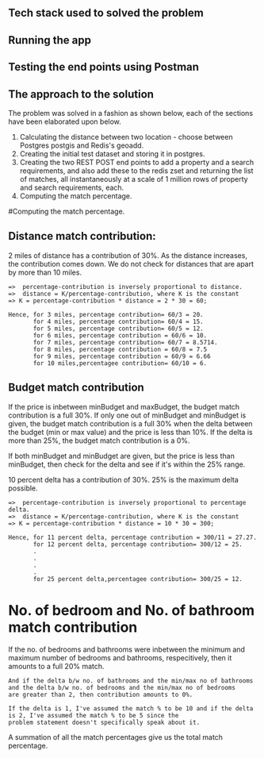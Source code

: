 ## Tech stack used to solved the problem

## Running the app

## Testing the end points using Postman

## The approach to the solution

The problem was solved in a fashion as shown below, each of the sections have been elaborated upon below.
1. Calculating the distance between two location - choose between Postgres postgis and Redis's geoadd.
2. Creating the initial test dataset and storing it in postgres. 
3. Creating the two REST POST end points to add a property and a search requirements, and also add these to the 
   redis zset and returning the list of matches, all instantaneously at a scale of 1 million rows of property and search requirements,
   each.
4. Computing the match percentage. 

#Computing the match percentage.

## Distance match contribution: 

2 miles of distance has a contribution of 30%. As the distance increases, the contribution comes down. 
We do not check for distances that are apart by more than 10 miles. 
```
=>  percentage-contribution is inversely proportional to distance. 
=>  distance = K/percentage-contribution, where K is the constant 
=> K = percentage-contribution * distance = 2 * 30 = 60; 

Hence, for 3 miles, percentage contribution= 60/3 = 20. 
       for 4 miles, percentage contribution= 60/4 = 15.
       for 5 miles, percentage contribution= 60/5 = 12.
       for 6 miles, percentage contribution = 60/6 = 10.
       for 7 miles, percentage contribution= 60/7 = 8.5714.
       for 8 miles, percentage contribution = 60/8 = 7.5
       for 9 miles, percentage contribution = 60/9 = 6.66
       for 10 miles,percentagee contribution= 60/10 = 6.  
```       

## Budget match contribution

If the price is inbetween minBudget and maxBudget, the budget match contribution is a full 30%. 
If only one out of minBudget and minBudget is given, the budget match contribution is a full 30%
when the  delta between the budget (min or max value) and the price is less than 10%. If the delta
is more than 25%, the budget match contribution is a 0%.

If both minBudget and minBudget are given, but the price is less than minBudget, then check for the delta and 
see if it's within the 25% range. 


10 percent delta has a contribution of 30%. 25% is the maximum delta possible.
```
=>  percentage-contribution is inversely proportional to percentage delta. 
=>  distance = K/percentage-contribution, where K is the constant 
=> K = percentage-contribution * distance = 10 * 30 = 300; 

Hence, for 11 percent delta, percentage contribution = 300/11 = 27.27. 
       for 12 percent delta, percentage contribution= 300/12 = 25.
       .
       .
       .
       .
       for 25 percent delta,percentagee contribution= 300/25 = 12.  

```

# No. of bedroom and No. of bathroom match contribution

If the no. of bedrooms and bathrooms were inbetween the minimum and maximum number of bedrooms and bathrooms, respecitively,
then it amounts to a full 20% match. 
```
And if the delta b/w no. of bathrooms and the min/max no of bathrooms and the delta b/w no. of bedrooms and the min/max no of bedrooms
are greater than 2, then contribution amounts to 0%.

If the delta is 1, I've assumed the match % to be 10 and if the delta is 2, I've assumed the match % to be 5 since the
problem statement doesn't specifically speak about it. 
```

A summation of all the match percentages give us the total match percentage. 

